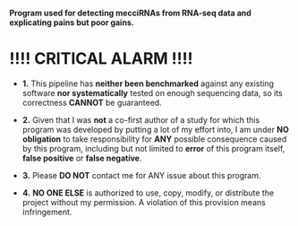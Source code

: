 __Program used for detecting mecciRNAs from RNA-seq data and explicating pains but poor gains.__

# __!!!!__ CRITICAL ALARM !!!!

  - **1.** This pipeline has __neither been benchmarked__ against any existing software __nor systematically__ tested on enough sequencing data, so its correctness __CANNOT__ be guaranteed.  

  - **2.**  Given that I was __not__ a co-first author of a study for which this program was developed by putting a lot of my effort into, I am under **NO obligation** to take responsibility for __ANY__ possible consequence caused by this program, including but not limited to **error** of this program itself, **false positive** or **false negative**.  

  - **3.** Please __DO NOT__ contact me for ANY issue about this program.  

  - **4.** __NO ONE ELSE__ is authorized to use, copy, modify, or distribute the project without my permission. A violation of this provision means infringement.
